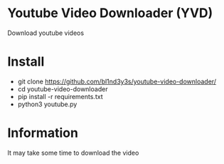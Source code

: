 # Youtube Video Downloader (YVD)
Download youtube videos

# Install
* git clone https://github.com/bl1nd3y3s/youtube-video-downloader/
* cd youtube-video-downloader
* pip install -r requirements.txt
* python3 youtube.py

# Information

It may take some time to download the video
